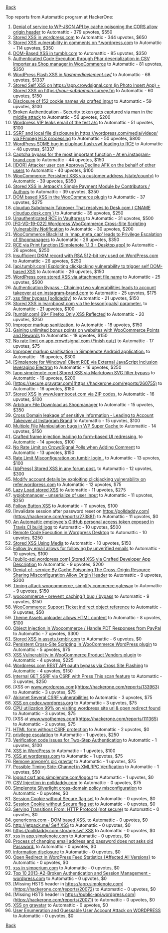 [Back](../README.md)

Top reports from Automattic program at HackerOne:

1. [Denial of service to WP-JSON API by cache poisoning the CORS allow origin header](https://hackerone.com/reports/591302) to Automattic - 379 upvotes, $550
2. [Stored XSS in wordpress.com](https://hackerone.com/reports/733248) to Automattic - 344 upvotes, $650
3. [Stored XSS vulnerability in comments on *.wordpress.com](https://hackerone.com/reports/707720) to Automattic - 114 upvotes, $350
4. [DOM-Based XSS in tumblr.com](https://hackerone.com/reports/882546) to Automattic - 85 upvotes, $350
5. [Authenticated Code Execution through Phar deserialization in CSV Importer as Shop manager in WooCommerce](https://hackerone.com/reports/403083) to Automattic - 81 upvotes, $350
6. [WordPress Flash XSS in *flashmediaelement.swf*](https://hackerone.com/reports/134546) to Automattic - 68 upvotes, $1337
7. [Stored Self XSS on https://app.crowdsignal.com (in Photo Insert App) + Stored XSS on https://*your-subdomain*.survey.fm](https://hackerone.com/reports/667188) to Automattic - 60 upvotes, $150
8. [Disclosure of 152 cookie names via crafted input](https://hackerone.com/reports/310105) to Automattic - 59 upvotes, $100
9. [Broken Authentication - Security token gets captured via man in the middle attack](https://hackerone.com/reports/206650) to Automattic - 56 upvotes, $200
10. [Wordpress VIP leaks email of the test a/c](https://hackerone.com/reports/540301) to Automattic - 51 upvotes, $100
11. [SSRF and local file disclosure in https://wordpress.com/media/videos/ via FFmpeg HLS processing](https://hackerone.com/reports/237381) to Automattic - 50 upvotes, $800
12. [WordPress SOME bug in plupload.flash.swf leading to RCE](https://hackerone.com/reports/134738) to Automattic - 48 upvotes, $1337
13. [Captcha bypass for the most important function - At en.instagram-brand.com](https://hackerone.com/reports/206653) to Automattic - 44 upvotes, $150
14. [[IDOR] Attacker user can Approve/Decline AFK on the behalf of other users](https://hackerone.com/reports/725569) to Automattic - 40 upvotes, $100
15. [WooCommerce: Persistent XSS via customer address (state/county)](https://hackerone.com/reports/530499) to Automattic - 39 upvotes, $350
16. [Stored XSS in Jetpack's Simple Payment Module by Contributors / Authors](https://hackerone.com/reports/402753) to Automattic - 39 upvotes, $350
17. [DOM based XSS in the WooCommerce plugin](https://hackerone.com/reports/507139) to Automattic - 37 upvotes, $275
18. [cloudup Subdomain Takeover That resolves to Desk.com ( CNAME cloudup.desk.com ) ](https://hackerone.com/reports/201796) to Automattic - 35 upvotes, $250
19. [Unauthenticated RCE in Vaultpress](https://hackerone.com/reports/236552) to Automattic - 31 upvotes, $500
20. [[FG-VD-19-022] Wordpress WooCommerce Cross-Site Scripting Vulnerability Notification](https://hackerone.com/reports/495583) to Automattic - 30 upvotes, $200
21. [WooCommerce Blacklist in 'map_meta_cap' leads to Privilege Escalation of Shopmanagers](https://hackerone.com/reports/403039) to Automattic - 26 upvotes, $350
22. [RCE via Print function [Simplenote 1.1.3 - Desktop app] ](https://hackerone.com/reports/358049) to Automattic - 26 upvotes, $250
23. [Insufficient DKIM record with RSA 512-bit key used on WordPress.com](https://hackerone.com/reports/550937) to Automattic - 26 upvotes, $250
24. [[api.tumblr.com] Exploiting clickjacking vulnerability to trigger self DOM-based XSS](https://hackerone.com/reports/953579) to Automattic - 26 upvotes, $150
25. [WordPress core stored XSS via attachment file name](https://hackerone.com/reports/139245) to Automattic - 25 upvotes, $500
26. [Authentication Bypass - Chaining two vulnerabilities leads to account takeover at en.instagram-brand.com](https://hackerone.com/reports/209008) to Automattic - 25 upvotes, $175
27. [xss filter bypass [polldaddy]](https://hackerone.com/reports/264832) to Automattic - 21 upvotes, $150
28. [Stored XSS in learnboost.com via the lesson[goals] parameter.](https://hackerone.com/reports/300270) to Automattic - 21 upvotes, $100
29. [[tumblr.com] 69\< Firefox Only  XSS Reflected](https://hackerone.com/reports/915756) to Automattic - 20 upvotes, $250
30. [Improper markup sanitization.](https://hackerone.com/reports/289823) to Automattic - 18 upvotes, $150
31. [Gaining unlimited bonus points on websites with WooCommerce Points and Rewards](https://hackerone.com/reports/592803) to Automattic - 18 upvotes, $150
32. [No rate limit on app.crowdsignal.com (Finish quiz)](https://hackerone.com/reports/568832) to Automattic - 17 upvotes, $75
33. [Improper markup sanitisation in Simplenote Android application.](https://hackerone.com/reports/297547) to Automattic - 16 upvotes, $300
34. [[Simplenote for Windows] Client RCE via External JavaScript Inclusion leveraging Electron](https://hackerone.com/reports/291539) to Automattic - 16 upvotes, $250
35. [[app.simplenote.com] Stored XSS via Markdown SVG filter bypass](https://hackerone.com/reports/271007) to Automattic - 16 upvotes, $200
36. [https://secure.gravatar.com](https://hackerone.com/reports/260755) to Automattic - 16 upvotes, $150
37. [Stored XSS in www.learnboost.com via ZIP codes.](https://hackerone.com/reports/300812) to Automattic - 16 upvotes, $100
38. [Arbitrary File Download as Shopmanager](https://hackerone.com/reports/402473) to Automattic - 15 upvotes, $350
39. [Cross Domain leakage of sensitive information - Leading to Account Takeover at Instagram Brand](https://hackerone.com/reports/209352) to Automattic - 15 upvotes, $100
40. [Multiple File Manipulation bugs in WP Super Cache ](https://hackerone.com/reports/240886) to Automattic - 14 upvotes, $150
41. [Crafted frame injection leading to form-based UI redressing.](https://hackerone.com/reports/291683) to Automattic - 14 upvotes, $100
42. [No Rate Limit on CrowdSignal Polls when Adding Comment](https://hackerone.com/reports/488923) to Automattic - 13 upvotes, $150
43. [Rate Limit Misconfiguration on tumblr login .](https://hackerone.com/reports/708917) to Automattic - 13 upvotes, $100
44. [[bbPress] Stored XSS in any forum post.](https://hackerone.com/reports/151117) to Automattic - 12 upvotes, $300
45. [Modify account details by exploiting clickjacking vulnerability on refer.wordpress.com](https://hackerone.com/reports/765355) to Automattic - 12 upvotes, $75
46. [Lazy Load stored XSS](https://hackerone.com/reports/152416) to Automattic - 11 upvotes, $275
47. [wpjobmanager - unserialize of user input](https://hackerone.com/reports/308489) to Automattic - 11 upvotes, $250
48. [Follow Button XSS](https://hackerone.com/reports/172574) to Automattic - 11 upvotes, $100
49. [Invalidate session after password reset on https://polldaddy.com](https://hackerone.com/reports/273881) to Automattic - 11 upvotes, $0
50. [An Automattic employee's GitHub personal access token exposed in Travis CI build logs](https://hackerone.com/reports/218264) to Automattic - 10 upvotes, $500
51. [Remote Code Execution in Wordpress Desktop](https://hackerone.com/reports/301458) to Automattic - 10 upvotes, $250
52. [Stored XSS Using Media](https://hackerone.com/reports/275386) to Automattic - 10 upvotes, $150
53. [Follow by email allows for following by unverified emails](https://hackerone.com/reports/762121) to Automattic - 10 upvotes, $100
54. [[public-api.wordpress.com] Stored XSS via Crafted Developer App Description](https://hackerone.com/reports/293743) to Automattic - 9 upvotes, $200
55. [Denial-of- service By Cache Poisoning The Cross-Origin Resource Sharing Misconfiguration Allow Origin Header](https://hackerone.com/reports/921704) to Automattic - 9 upvotes, $200
56. [Timing attack woocommerce, simplify commerce gateway](https://hackerone.com/reports/239359) to Automattic - 9 upvotes, $150
57. [woocommerce - prevent_caching() bug / bypass](https://hackerone.com/reports/241323) to Automattic - 9 upvotes, $150
58. [WooCommerce: Support Ticket indirect object reference](https://hackerone.com/reports/91599) to Automattic - 9 upvotes, $50
59. [Theme Assets uploader allows HTML content](https://hackerone.com/reports/769998) to Automattic - 8 upvotes, $100
60. [Object Injection in Woocommerce / Handle PDT Responses from PayPal](https://hackerone.com/reports/245228) to Automattic - 7 upvotes, $300
61. [Stored XSS in assets.txmblr.com](https://hackerone.com/reports/870703) to Automattic - 6 upvotes, $0
62. [Persistent Cross-Site Scripting in WooCommerce WordPress plugin](https://hackerone.com/reports/152692) to Automattic - 5 upvotes, $75
63. [XSS Vulnerability in WooCommerce Product Vendors plugin](https://hackerone.com/reports/253313) to Automattic - 4 upvotes, $225
64. [Wordpress.com REST API oauth bypass via Cross Site Flashing](https://hackerone.com/reports/176308) to Automattic - 4 upvotes, $150
65. [Internal GET SSRF via CSRF with Press This scan feature](https://hackerone.com/reports/110801) to Automattic - 3 upvotes, $250
66. [XSS on www.wordpress.com](https://hackerone.com/reports/133963) to Automattic - 3 upvotes, $75
67. [Akismet Several CSRF vulnerabilities](https://hackerone.com/reports/131108) to Automattic - 3 upvotes, $75
68. [XSS on codex.wordpress.org](https://hackerone.com/reports/104559) to Automattic - 3 upvotes, $75
69. [CPU utilization 99% on visiting wordpress site url & open redirect found](https://hackerone.com/reports/129091) to Automattic - 3 upvotes, $75
70. [XSS at www.woothemes.com](https://hackerone.com/reports/111365) to Automattic - 2 upvotes, $75
71. [HTML form without CSRF protection](https://hackerone.com/reports/7849) to Automattic - 2 upvotes, $0
72. [privilege escalation](https://hackerone.com/reports/13959) to Automattic - 1 upvotes, $250
73. [Verification code issues for Two-Step Authentication](https://hackerone.com/reports/67660) to Automattic - 1 upvotes, $100
74. [XSS in WordPress ](https://hackerone.com/reports/81736) to Automattic - 1 upvotes, $100
75. [XSS at wordpress.com](https://hackerone.com/reports/111500) to Automattic - 1 upvotes, $75
76. [Remove anyone's pic gravtar](https://hackerone.com/reports/101145) to Automattic - 1 upvotes, $75
77. [Possible Timing Side-Channel in XMLRPC Verification](https://hackerone.com/reports/107296) to Automattic - 1 upvotes, $50
78. [logout csrf app.simplenote.com/logout](https://hackerone.com/reports/13705) to Automattic - 1 upvotes, $0
79. [CSV Injection in polldaddy.com](https://hackerone.com/reports/92353) to Automattic - 0 upvotes, $75
80. [Simplenote Silverlight cross-domain policy misconfiguration](https://hackerone.com/reports/7571) to Automattic - 0 upvotes, $0
81. [Session Cookie without Secure flag set](https://hackerone.com/reports/7680) to Automattic - 0 upvotes, $0
82. [Session Cookie without Secure flag set](https://hackerone.com/reports/7843) to Automattic - 0 upvotes, $0
83. [Serving Transitions From: HTTP Protocol (not secure)](https://hackerone.com/reports/14803) to Automattic - 0 upvotes, $0
84. [genericons.com - DOM based XSS.](https://hackerone.com/reports/14305) to Automattic - 0 upvotes, $0
85. [http://jetpack.me/ Self XSS](https://hackerone.com/reports/14303) to Automattic - 0 upvotes, $0
86. [https://polldaddy.com storage.swf XSS](https://hackerone.com/reports/9522) to Automattic - 0 upvotes, $0
87. [xss in app.simplenote.com](https://hackerone.com/reports/13703) to Automattic - 0 upvotes, $0
88. [Process of changing email address and password does not asks old Password.](https://hackerone.com/reports/15777) to Automattic - 0 upvotes, $0
89. [information disclosure](https://hackerone.com/reports/13939) to Automattic - 0 upvotes, $0
90. [Open Redirect in WordPress Feed Statistics {Affected All Versions}](https://hackerone.com/reports/22142) to Automattic - 0 upvotes, $0
91. [xss in simperium.com](https://hackerone.com/reports/13746) to Automattic - 0 upvotes, $0
92. [Top 10 2013-A2-Broken Authentication and Session Management - wordpress.com](https://hackerone.com/reports/18503) to Automattic - 0 upvotes, $0
93. [Missing HSTS header in https://app.simplenote.com](https://hackerone.com/reports/20072) to Automattic - 0 upvotes, $0
94. [Missing HSTS header in https://public-api.wordpress.com](https://hackerone.com/reports/20071) to Automattic - 0 upvotes, $0
95. [XSS on gravatar](https://hackerone.com/reports/13794) to Automattic - 0 upvotes, $0
96. [User Enumeration and Guessable User Account Attack on WORDPRESS](https://hackerone.com/reports/16439) to Automattic - 0 upvotes, $0


[Back](../README.md)
